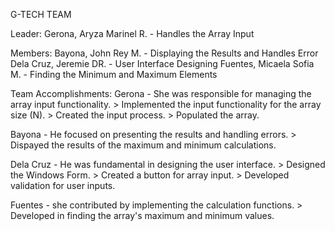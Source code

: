 G-TECH TEAM

Leader: Gerona, Aryza Marinel R. - Handles the Array Input

Members:
  Bayona, John Rey M. -  Displaying the Results and Handles Error 
  Dela Cruz, Jeremie DR. - User Interface Designing
  Fuentes, Micaela Sofia M. - Finding the Minimum and Maximum Elements

Team Accomplishments:
  Gerona - She was responsible for managing the array input functionality.
    > Implemented the input functionality for the array size (N). 
    > Created the input process.
    > Populated the array.
    
  Bayona - He focused on presenting the results and handling errors.
    > Dispayed the results of the maximum and minimum calculations.
    
  Dela Cruz - He was fundamental in designing the user interface. 
    > Designed the Windows Form.
    > Created a button for array input.
    > Developed validation for user inputs. 

  Fuentes - she contributed by implementing the calculation functions.
    > Developed in finding the array's maximum and minimum values.
